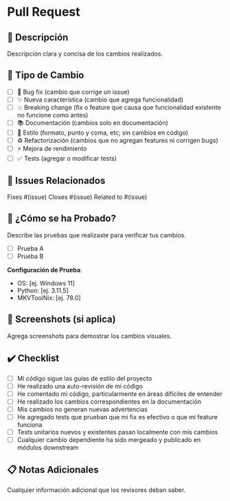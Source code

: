 # Pull Request

## 📝 Descripción

Descripción clara y concisa de los cambios realizados.

## 🎯 Tipo de Cambio

- [ ] 🐛 Bug fix (cambio que corrige un issue)
- [ ] ✨ Nueva característica (cambio que agrega funcionalidad)
- [ ] 💥 Breaking change (fix o feature que causa que funcionalidad existente no funcione como antes)
- [ ] 📚 Documentación (cambios solo en documentación)
- [ ] 🎨 Estilo (formato, punto y coma, etc; sin cambios en código)
- [ ] ♻️ Refactorización (cambios que no agregan features ni corrigen bugs)
- [ ] ⚡ Mejora de rendimiento
- [ ] ✅ Tests (agregar o modificar tests)

## 🔗 Issues Relacionados

Fixes #(issue)
Closes #(issue)
Related to #(issue)

## 🧪 ¿Cómo se ha Probado?

Describe las pruebas que realizaste para verificar tus cambios.

- [ ] Prueba A
- [ ] Prueba B

**Configuración de Prueba**:
- OS: [ej. Windows 11]
- Python: [ej. 3.11.5]
- MKVToolNix: [ej. 78.0]

## 📸 Screenshots (si aplica)

Agrega screenshots para demostrar los cambios visuales.

## ✔️ Checklist

- [ ] Mi código sigue las guías de estilo del proyecto
- [ ] He realizado una auto-revisión de mi código
- [ ] He comentado mi código, particularmente en áreas difíciles de entender
- [ ] He realizado los cambios correspondientes en la documentación
- [ ] Mis cambios no generan nuevas advertencias
- [ ] He agregado tests que prueban que mi fix es efectivo o que mi feature funciona
- [ ] Tests unitarios nuevos y existentes pasan localmente con mis cambios
- [ ] Cualquier cambio dependiente ha sido mergeado y publicado en módulos downstream

## 📋 Notas Adicionales

Cualquier información adicional que los revisores deban saber.
